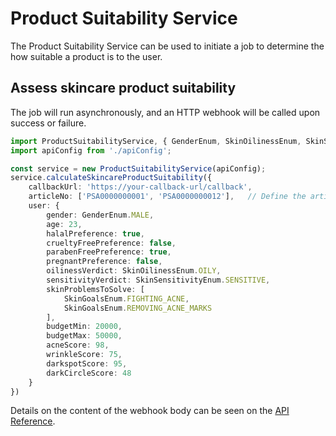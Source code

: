 # Product Suitability Service
The Product Suitability Service can be used to initiate a job to determine the how suitable a product is to the user.

## Assess skincare product suitability
The job will run asynchronously, and an HTTP webhook will be called upon success or failure.

```ts
import ProductSuitabilityService, { GenderEnum, SkinOilinessEnum, SkinSensitivityEnum, SkinGoalsEnum } from '@allure-ai/sdk/services/ProductSuitabilityService';
import apiConfig from './apiConfig';

const service = new ProductSuitabilityService(apiConfig);
service.calculateSkincareProductSuitability({
    callbackUrl: 'https://your-callback-url/callback',
    articleNo: ['PSA0000000001', 'PSA0000000012'],   // Define the article no of skincare products to assess
    user: {
        gender: GenderEnum.MALE,
        age: 23,
        halalPreference: true,
        crueltyFreePreference: false,
        parabenFreePreference: true,
        pregnantPreference: false,
        oilinessVerdict: SkinOilinessEnum.OILY,
        sensitivityVerdict: SkinSensitivityEnum.SENSITIVE,
        skinProblemsToSolve: [
            SkinGoalsEnum.FIGHTING_ACNE,
            SkinGoalsEnum.REMOVING_ACNE_MARKS
        ],
        budgetMin: 20000,
        budgetMax: 50000,
        acneScore: 98,
        wrinkleScore: 75,
        darkspotScore: 95,
        darkCircleScore: 48
    }
})
```

Details on the content of the webhook body can be seen on the [API Reference](https://api-business-docs.allure.id/#tag/Product-Suitability-API/operation/calculateSkincareProductSuitabilityScore).